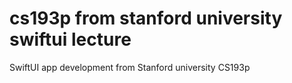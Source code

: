 # cs193p from stanford university swiftui lecture
SwiftUI app development from Stanford university CS193p
